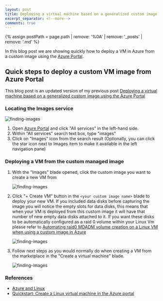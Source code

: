 ```yaml
---
layout: post
title: Deploying a virtual machine based on a generalized custom image using the Azure Portal  
excerpt_separator: <!--more-->
comments: true
---
```

{% assign postPath = page.path | remove: '%0A' | remove: '_posts' | remove: '.md' %}

In this blog post we are showing quickly how to deploy a VM in Azure from a custom image using the [Azure Portal](https://portal.azure.com).

<!--more-->

## Quick steps to deploy a custom VM image from Azure Portal

This blog post is an updated version of my previous post [Deploying a virtual machine based on a generalized custom image using the Azure Portal](https://blogs.technet.microsoft.com/paulomarques/2017/02/17/deploying-a-virtual-machine-based-on-a-generalized-custom-image-using-the-azure-portal)

### Locating the Images service
![finding-images](/assets/{{postPath}}/finding-images.png)

1. Open [Azure Portal](https://portal.azure.com) and click "All services" in the left-hand side.
1. Within "All services" search text box, type "images"
1. Click on "Images" icon from the search result (Optionally, you can click the star icon next to Images item to make it available in the left navigation pane)

### Deploying a VM from the custom managed image

1. With the "Images" blade opened, click the custom image you want to create a new VM from
   
    ![finding-images](/assets/{{postPath}}/selecting-custom-image.png)

2. Click "+ Create VM" button in the `<your custom image name>` blade to deploy your new VM. If you included data disks before capturing the image you will notice the empty slots for data disks, this means that when your VM is deployed from this custom image it will have that number of new empty data disks attached to it. If you want these disks to be automatically configured as a raid 0 volume within your Linux Vm please refer to [Automating raid0 MDADM volume creation on a Linux VM when using a custom image in Azure](https://paulomarquesc.github.io/Azure-Linux-VM-Create-Raid0-Volume)
   
    ![finding-images](/assets/{{postPath}}/create-new-vm.png)

3. Follow next steps as you would normally do when creating a VM from the marketplace in the "Create a virtual machine" blade.
   
   ![finding-images](/assets/{{postPath}}/create-vm-wizard.png)

### References
* [Azure and Linux](https://docs.microsoft.com/en-us/azure/virtual-machines/linux/overview)
* [Quickstart: Create a Linux virtual machine in the Azure portal](https://docs.microsoft.com/en-us/azure/virtual-machines/linux/quick-create-portal)



